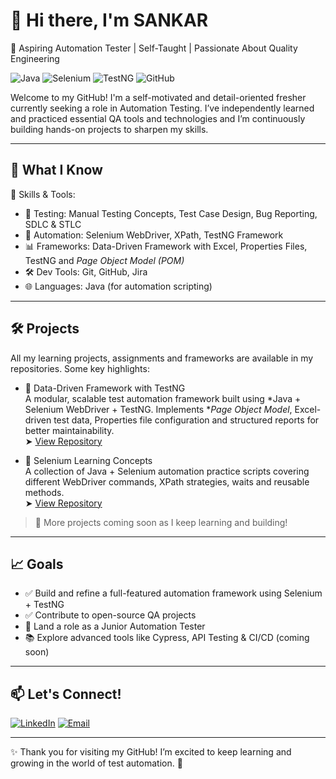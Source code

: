 # 👋 Hi there, I'm SANKAR  

🎯 Aspiring Automation Tester | Self-Taught | Passionate About Quality Engineering  

![Java](https://img.shields.io/badge/Java-007396?style=for-the-badge&logo=java&logoColor=white)
![Selenium](https://img.shields.io/badge/Selenium-43B02A?style=for-the-badge&logo=selenium&logoColor=white)
![TestNG](https://img.shields.io/badge/TestNG-FF6C37?style=for-the-badge&logo=testng&logoColor=white)
![GitHub](https://img.shields.io/badge/GitHub-181717?style=for-the-badge&logo=github&logoColor=white)

Welcome to my GitHub! I'm a self-motivated and detail-oriented fresher currently seeking a role in Automation Testing. I’ve independently learned and practiced essential QA tools and technologies and I’m continuously building hands-on projects to sharpen my skills.  

---

## 💼 What I Know  

🔧 Skills & Tools:  

- 🧪 Testing: Manual Testing Concepts, Test Case Design, Bug Reporting, SDLC & STLC  
- 🤖 Automation: Selenium WebDriver, XPath, TestNG Framework  
- 📊 Frameworks: Data-Driven Framework with Excel, Properties Files, TestNG and *Page Object Model (POM)*  
- 🛠 Dev Tools: Git, GitHub, Jira  
- 🌐 Languages: Java (for automation scripting)  

---

## 🛠️ Projects  

All my learning projects, assignments and frameworks are available in my repositories. Some key highlights:  

- 🔹 Data-Driven Framework with TestNG  
  A modular, scalable test automation framework built using *Java + Selenium WebDriver + TestNG. Implements **Page Object Model*, Excel-driven test data, Properties file configuration and structured reports for better maintainability.  
  ➤ [View Repository](https://github.com/SANKAR766/Data-Driven-Framework.git)  

- 🔹 Selenium Learning Concepts  
  A collection of Java + Selenium automation practice scripts covering different WebDriver commands, XPath strategies, waits and reusable methods.  
  ➤ [View Repository](https://github.com/SANKAR766/Selenium-Learnings.git)  

> 📌 More projects coming soon as I keep learning and building!  

---

## 📈 Goals  

- ✅ Build and refine a full-featured automation framework using Selenium + TestNG  
- ✅ Contribute to open-source QA projects  
- 🚀 Land a role as a Junior Automation Tester  
- 📚 Explore advanced tools like Cypress, API Testing & CI/CD (coming soon)  

---

## 📫 Let's Connect!  

[![LinkedIn](https://img.shields.io/badge/LinkedIn-0077B5?style=flat&logo=linkedin&logoColor=white)](https://www.linkedin.com/in/sankar66/)
[![Email](https://img.shields.io/badge/Email-D14836?style=flat&logo=gmail&logoColor=white)](mailto:sankarloganathan66@gmail.com)

---

✨ Thank you for visiting my GitHub! I’m excited to keep learning and growing in the world of test automation. 🚀

